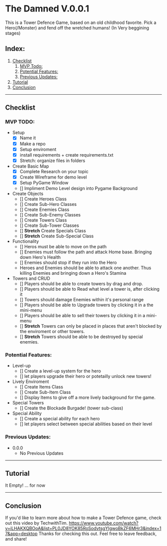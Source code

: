 # The Damned V.0.0.1
This is a Tower Defence Game, based on an old childhood favorite. Pick a Hero(/Monster) and fend off the wretched humans! (In Very beggining stages)

## Index:
1. [Checklist](#checklist)
    1. [MVP Todo:](#mvp-todo)
    2. [Potential Features:](#potential-features)
    3. [Previous Updates:](#previous-updates)
2. [Tutorial](#tutorial)
3. [Conclusion](#conclusion)

___
## Checklist

### MVP TODO:
- Setup 
    - [x] Name it
    - [x] Make a repo
    - [x] Setup enviroment
    - [x] install requirements + create requirements.txt
    - [x] Stretch: organize files in folders
- Create Basic Map
    - [x] Complete Research on your topic
    - [x] Create Wireframe for demo level
    - [x] Setup PyGame Window
    - [] Impliment Demo Level design into Pygame Background
- Create Objects
    - [] Create Heroes Class
    - [] Create Sub-Hero Classes
    - [] Create Enemies Class
    - [] Create Sub-Enemy Classes
    - [] Create Towers Class
    - [] Create Sub-Tower Classes
    - [] **Stretch** Create Specials Class
    - [] **Stretch** Create Sub-Special Class
- Functionality 
    - [] Heros must be able to move on the path
    - [] Enemies must follow the path and attack Home base. Bringing down Hero's Health
    - [] Enemies should stop if they run into the Hero
    - Heroes and Enemies should be able to attack one another. Thus killing Enemies and bringing down a Hero's Stamina
- Towers and CRUD
    - [] Players should be able to create towers by drag and drop.
    - [] Players should be able to Read what level a tower is, after clicking it
    - [] Towers should damage Enemies within it's personal range
    - [] Players should be able to Upgrade towers by clicking it in a the mini-menu
    - [] Players should be able to sell their towers by clicking it in a mini-menu
    - [] **Stretch** Towers can only be placed in places that aren't blocked by the enviroment or other towers.
    - [] **Stretch** Towers should be able to be destroyed by special enemies.

### Potential Features:
- Level-up
    - [] Create a level-up system for the hero
    - [] let players upgrade their hero or potetailly unlock new towers!
- Lively Enviroment
    - [] Create Items Class
    - [] Create Sub-Item Class
    - [] Display Items to give off a more lively background for the game.
- Special Towers
    - [] Create the Blockade Burgade! (tower sub-class)
- Special Ability
    - [] Create a special ability for each hero
    - [] let players select between special abilities based on their level


### Previous Updates:
- 0.0.0
    - No Previous Updates
___
## Tutorial
It Empty! ... for now

___
## Conclusion
If you'd like to learn more about how to make a Tower Defence game, check out this video by TechwithTim. https://www.youtube.com/watch?v=iLHAKXQBOoA&list=PL0JD8YOK85RoSodvtsgYIgwoBkZF6MHr3&index=17&app=desktop
Thanks for checking this out. Feel free to leave feedback, and share!